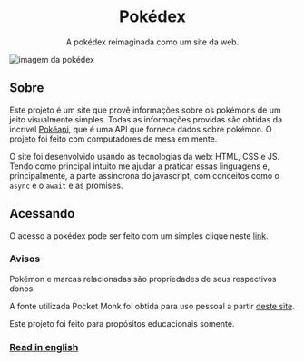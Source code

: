 <h1 align="center">Pokédex</h1>
<p align="center">A pokédex reimaginada como um site da web.</p>

![imagem da pokédex](https://user-images.githubusercontent.com/97067805/200047345-849129e1-a9f7-4f66-a55a-19e038438756.png)

## Sobre
Este projeto é um site que provê informações sobre os pokémons de um jeito visualmente simples. Todas as informações providas são obtidas da incrível [Pokéapi](https://pokeapi.co/), que é uma API que fornece dados sobre pokémon. O projeto foi feito com computadores de mesa em mente.

O site foi desenvolvido usando as tecnologias da web: HTML, CSS e JS. Tendo como principal intuito me ajudar a praticar essas linguagens e, principalmente, a parte assíncrona do javascript, com conceitos como o `async` e o `await` e as promises.

## Acessando
O acesso a pokédex pode ser feito com um simples clique neste [link](https://nadjiel.github.io/pokedex/).

### Avisos
Pokémon e marcas relacionadas são propriedades de seus respectivos donos.

A fonte utilizada Pocket Monk foi obtida para uso pessoal a partir [deste site](https://www.fontspace.com/pocket-monk-font-f23540).

Este projeto foi feito para propósitos educacionais somente.

### [Read in english](../README.md)
